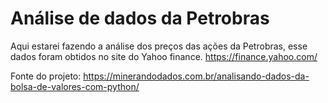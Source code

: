 # Análise de dados da Petrobras
Aqui estarei fazendo a análise dos preços das ações da Petrobras, esse dados foram obtidos no site do Yahoo finance. https://finance.yahoo.com/

Fonte do projeto: https://minerandodados.com.br/analisando-dados-da-bolsa-de-valores-com-python/
